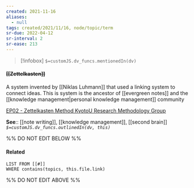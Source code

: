```yaml
---
created: 2021-11-16 
aliases:
  - null
tags: created/2021/11/16, node/topic/term
sr-due: 2022-04-12
sr-interval: 2
sr-ease: 213
---
```

> [!infobox]
`$=customJS.dv_funcs.mentionedIn(dv)`

#### <s class="topic-title">[[Zettelkasten]]</s>

A system invented by [[Niklas Luhmann]] that used a linking system to connect ideas. This is system is the ancestor of [[evergreen notes]] and the [[knowledge management|personal knowledge management]] community

[EP02 - Zettelkasten Method KyotoU Research Methodology Group](https://www.youtube.com/watch?v=mtvVjNgDHrg)

**See**:: [[note writing]], [[knowledge management]], [[second brain]]
*`$=customJS.dv_funcs.outlinedIn(dv, this)`*

%% DO NOT EDIT BELOW %%
#### Related 
```dataview
LIST FROM [[#]]
WHERE contains(topics, this.file.link)
```
%% DO NOT EDIT ABOVE %%
[^1]: [[Obsidian (software)]]

